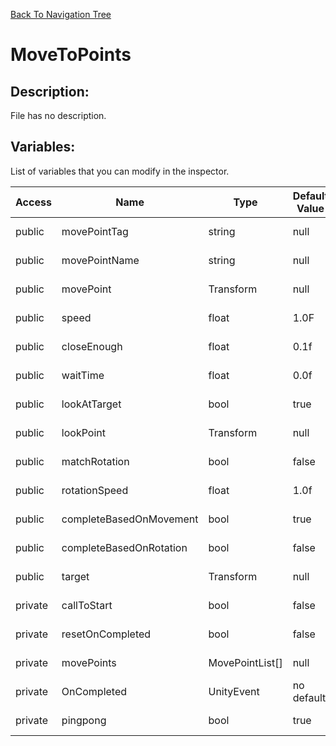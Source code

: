 [Back To Navigation Tree](https://wesleywh.github.io/GameDevRepo/docs/navigation.html)
# MoveToPoints

## Description:
File has no description.

## Variables:
List of variables that you can modify in the inspector.

|Access|Name|Type|Default Value|Description|
|---|---|---|---|---|
|public|movePointTag|string|null|No description.|
|public|movePointName|string|null|No description.|
|public|movePoint|Transform|null|No description.|
|public|speed|float|1.0F|No description.|
|public|closeEnough|float|0.1f|No description.|
|public|waitTime|float|0.0f|No description.|
|public|lookAtTarget|bool|true|No description.|
|public|lookPoint|Transform|null|No description.|
|public|matchRotation|bool|false|No description.|
|public|rotationSpeed|float|1.0f|No description.|
|public|completeBasedOnMovement|bool|true|No description.|
|public|completeBasedOnRotation|bool|false|No description.|
|public|target|Transform|null|No description.|
|private|callToStart|bool|false|No description.|
|private|resetOnCompleted|bool|false|No description.|
|private|movePoints|MovePointList[]|null|No description.|
|private|OnCompleted|UnityEvent|no default|No description.|
|private|pingpong|bool|true|No description.|
